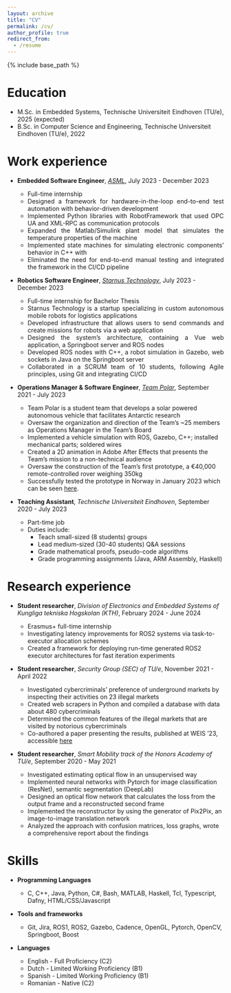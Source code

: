 ```yaml
---
layout: archive
title: "CV"
permalink: /cv/
author_profile: true
redirect_from:
  - /resume
---
```


{% include base_path %}

Education
======
* <div style="text-align: justify;">M.Sc. in Embedded Systems, Technische Universiteit Eindhoven (TU/e), 2025 (expected)</div>
* B.Sc. in Computer Science and Engineering, Technische Universiteit Eindhoven (TU/e), 2022

Work experience
======

* **Embedded Software Engineer**, [*ASML*](https://www.asml.com/), July 2023 - December 2023
  * <div style="text-align: justify;">Full-time internship</div>
  * <div style="text-align: justify;">Designed a framework for hardware-in-the-loop end-to-end test automation with behavior-driven development</div>
  * <div style="text-align: justify;">Implemented Python libraries with RobotFramework that used OPC UA and XML-RPC as communication protocols</div>
  * <div style="text-align: justify;">Expanded the Matlab/Simulink plant model that simulates the temperature properties of the machine</div>
  * <div style="text-align: justify;">Implemented state machines for simulating electronic components’ behavior in C++ with </div>
  * <div style="text-align: justify;">Eliminated the need for end-to-end manual testing and integrated the framework in the CI/CD pipeline</div>

* **Robotics Software Engineer**, [*Starnus Technology*](https://www.starnustech.com/), July 2023 - December 2023
  * <div style="text-align: justify;">Full-time internship for Bachelor Thesis</div>
  * <div style="text-align: justify;">Starnus Technology is a startup specializing in custom autonomous mobile robots for logistics applications</div>
  * <div style="text-align: justify;">Developed infrastructure that allows users to send commands and create missions for robots via a web application</div>
  * <div style="text-align: justify;">Designed the system’s architecture, containing a Vue web application, a Springboot server and ROS nodes</div>
  * <div style="text-align: justify;">Developed ROS nodes with C++, a robot simulation in Gazebo, web sockets in Java on the Springboot server</div>
  * <div style="text-align: justify;">Collaborated in a SCRUM team of 10 students, following Agile principles, using Git and integrating CI/CD</div>

* **Operations Manager & Software Engineer**, [*Team Polar*](https://www.teampolar.org/), September 2021 - July 2023
  * Team Polar is a student team that develops a solar powered autonomous vehicle that facilitates Antarctic research
  * Oversaw the organization and direction of the Team’s ~25 members as Operations Manager in the Team’s Board
  * Implemented a vehicle simulation with ROS, Gazebo, C++; installed mechanical parts; soldered wires
  * Created a 2D animation in Adobe After Effects that presents the Team’s mission to a non-technical audience
  * Oversaw the construction of the Team’s first prototype, a €40,000 remote-controlled rover weighing 350kg
  * Successfully tested the prototype in Norway in January 2023 which can be seen [here](https://www.teampolar.org/the-rover-1).

* **Teaching Assistant**, *Technische Universiteit Eindhoven*, September 2020 - July 2023
  * Part-time job
  * Duties include: 
    * Teach small-sized (8 students) groups
    * Lead medium-sized (30-40 students) Q&A sessions
    * Grade mathematical proofs, pseudo-code algorithms
    * Grade programming assignments (Java, ARM Assembly, Haskell)

Research experience
======
* **Student researcher**, *Division of Electronics and Embedded Systems of Kungliga tekniska Hogskolan (KTH)*, February 2024 - June 2024
  * Erasmus+ full-time internship
  * Investigating latency improvements for ROS2 systems via task-to-executor allocation schemes
  * Created a framework for deploying run-time generated ROS2 executor architectures for fast iteration experiments
  
* **Student researcher**, *Security Group (SEC) of TU/e*, November 2021 - April 2022
  * Investigated cybercriminals’ preference of underground markets by inspecting their activities on 23 illegal markets
  * Created web scrapers in Python and compiled a database with data about 480 cybercriminals
  * Determined the common features of the illegal markets that are visited by notorious cybercriminals
  * Co-authored a paper presenting the results, published at WEIS ’23, accessible [here](https://doi.org/10.48550/arXiv.2306.05898)
  
* **Student researcher**, *Smart Mobility track of the Honors Academy of TU/e*, September 2020 - May 2021
  * Investigated estimating optical flow in an unsupervised way
  * Implemented neural networks with Pytorch for image classification (ResNet), semantic segmentation (DeepLab)
  * Designed an optical flow network that calculates the loss from the output frame and a reconstructed second frame
  * Implemented the reconstructor by using the generator of Pix2Pix, an image-to-image translation network
  * Analyzed the approach with confusion matrices, loss graphs, wrote a comprehensive report about the findings
  
Skills
======
* **Programming Languages**
  * C, C++, Java, Python, C#, Bash, MATLAB, Haskell, Tcl, Typescript, Dafny, HTML/CSS/Javascript
  
* **Tools and frameworks**
  * Git, Jira, ROS1, ROS2, Gazebo, Cadence, OpenGL, Pytorch, OpenCV, Springboot, Boost
  
* **Languages**
  * English - Full Proficiency (C2)
  * Dutch - Limited Working Proficiency (B1)
  * Spanish - Limited Working Proficiency (B1)
  * Romanian - Native (C2)
